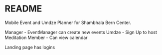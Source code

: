 # README

Mobile Event and Umdze Planner for Shambhala Bern Center.

Manager - EventManager can create new events
Umdze - Sign Up to host Meditation
Member - Can view calendar

Landing page has logins
